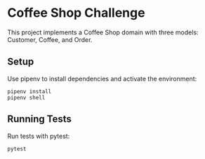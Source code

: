 # Coffee Shop Challenge

This project implements a Coffee Shop domain with three models: Customer, Coffee, and Order.

## Setup

Use pipenv to install dependencies and activate the environment:

```
pipenv install
pipenv shell
```

## Running Tests

Run tests with pytest:

```
pytest
